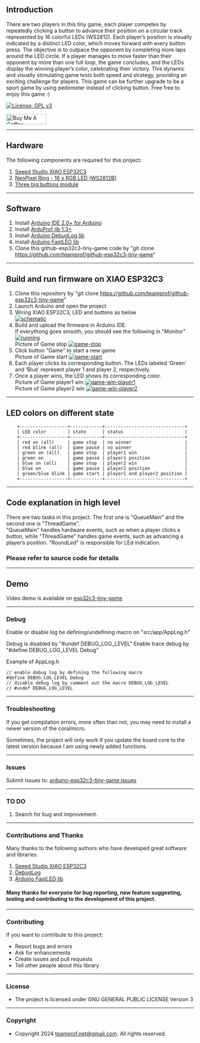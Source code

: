 ## Introduction
There are two players in this tiny game, each player competes by repeatedly clicking a button to advance their position on a circular track represented by 16 colorful LEDs (WS2812). Each player’s position is visually indicated by a distinct LED color, which moves forward with every button press. The objective is to outpace the opponent by completing more laps around the LED circle.
If a player manages to move faster than their opponent by more than one full loop, the game concludes, and the LEDs display the winning player’s color, celebrating their victory. This dynamic and visually stimulating game tests both speed and strategy, providing an exciting challenge for players. This game can be further upgrade to be a sport game by using pedometer instead of clicking button. Free free to enjoy this game :)

[![License: GPL v3](https://img.shields.io/badge/License-GPL_v3-blue.svg)](https://github.com/teamprof/github-esp32c3-tiny-game/blob/main/LICENSE)

<a href="https://www.buymeacoffee.com/teamprof" target="_blank"><img src="https://cdn.buymeacoffee.com/buttons/v2/default-yellow.png" alt="Buy Me A Coffee" style="height: 28px !important;width: 108px !important;" ></a>


---
## Hardware
The following components are required for this project:
1. [Seeed Studio XIAO ESP32C3](https://www.seeedstudio.com/Seeed-XIAO-ESP32C3-p-5431.html)
2. [NeoPixel Ring - 16 x RGB LED (WS2812B)](https://www.adafruit.com/product/1463)
3. [Three big buttons module](https://www.aliexpress.com/item/1005005637908638.html?spm=a2g0o.productlist.main.43.545c4a8fnFXp6i&algo_pvid=662588ed-2e06-4555-a694-3d790b5860e3&algo_exp_id=662588ed-2e06-4555-a694-3d790b5860e3-21&pdp_npi=4%40dis%21HKD%217.20%217.20%21%21%210.92%210.92%21%4021015b7d17251967918484648ebeea%2112000033841134088%21sea%21HK%210%21ABX&curPageLogUid=lfjMxpXyBuAb&utparam-url=scene%3Asearch%7Cquery_from%3A)

---
## Software 
1. Install [Arduino IDE 2.0+ for Arduino](https://www.arduino.cc/en/Main/Software)
2. Install [ArduProf lib 1.3+](https://www.arduino.cc/reference/en/libraries/arduprof/)
3. Install [Arduino DebugLog lib](https://www.arduino.cc/reference/en/libraries/debuglog/)
4. Install [Arduino FastLED lib](https://www.arduino.cc/reference/en/libraries/fastled/)
5. Clone this github-esp32c3-tiny-game code by "git clone https://github.com/teamprof/github-esp32c3-tiny-game"

---


## Build and run firmware on XIAO ESP32C3
1. Clone this repository by "git clone https://github.com/teamprof/github-esp32c3-tiny-game"
2. Launch Arduino and open the project
3. Wiring XIAO ESP32C3, LED and buttons as below  
[![schematic](/doc/image/schematic.png)](https://github.com/teamprof/github-esp32c3-tiny-game/blob/main/doc/image/schematic.png)
4. Build and upload the firmware in Arduino IDE.  
   If everythong goes smooth, you should see the following in "Monitor"
 [![running](/doc/image/run.png)](https://github.com/teamprof/github-esp32c3-tiny-game/blob/main/doc/image/run.png)  
    Picture of Game stop
 [![game-stop](/doc/image/game-stop.png)](https://github.com/teamprof/github-esp32c3-tiny-game/blob/main/doc/image/game-stop.png)  
5. Click button "Game" to start a new game  
   Picture of Game start  [![game-start](/doc/image/game-start.png)](https://github.com/teamprof/github-esp32c3-tiny-game/blob/main/doc/image/game-start.png)  
6. Each player clicks its corresponding button. The LEDs labeled ‘Green’ and ‘Blue’ represent player 1 and player 2, respectively.
7. Once a player wins, the LED shows its corresponding color.   
   Picture of Game player1 win
 [![game-win-player1](/doc/image/game-win-player1.png)](https://github.com/teamprof/github-esp32c3-tiny-game/blob/main/doc/image/game-win-player1.png)  
   Picture of Game player2 win
 [![game-win-player2](/doc/image/game-win-player2.png)](https://github.com/teamprof/github-esp32c3-tiny-game/blob/main/doc/image/game-win-player2.png)  

---

## LED colors on different state
```
    +------------------+------------+------------------------------+
    | LED color        | state      | status                       |
    +------------------+------------+------------------------------+
    | red on (all)     | game stop  | no winner                    |
    | red blink (all)  | game pause | no winner                    |
    | green on (all)   | game stop  | player1 win                  |
    | green on         | game pause | player1 position             |
    | blue on (all)    | game stop  | player2 win                  |
    | blue on          | game pause | player2 position             |
    | green/blue blink | game start | player1 and player2 position |
    +------------------+------------+------------------------------+
```

---

## Code explanation in high level
There are two tasks in this project. The first one is "QueueMain" and the second one is "ThreadGame".  
"QueueMain" handles hardware events, such as when a player clicks a button, while "ThreadGame" handles game events, such as advancing a player’s position. "RoundLed" is responsible for LEd indication.

### Please refer to source code for details

---

## Demo
Video demo is available on [esp32c3-tiny-game](https://youtu.be/DdHr8qefJhs)  


---
### Debug
Enable or disable log be defining/undefining macro on "src/app/AppLog.h"

Debug is disabled by "#undef DEBUG_LOG_LEVEL"
Enable trace debug by "#define DEBUG_LOG_LEVEL Debug"

Example of AppLog.h
```
// enable debug log by defining the following macro
#define DEBUG_LOG_LEVEL Debug
// disable debug log by comment out the macro DEBUG_LOG_LEVEL 
// #undef DEBUG_LOG_LEVEL
```
---
### Troubleshooting
If you get compilation errors, more often than not, you may need to install a newer version of the coralmicro.

Sometimes, the project will only work if you update the board core to the latest version because I am using newly added functions.

---
### Issues
Submit issues to: [arduino-esp32c3-tiny-game issues](https://github.com/teamprof/github-esp32c3-tiny-game/issues) 

---
### TO DO
1. Search for bug and improvement.
---

### Contributions and Thanks
Many thanks to the following authors who have developed great software and libraries.
1. [Seeed Studio XIAO ESP32C3](https://www.seeedstudio.com/Seeed-XIAO-ESP32C3-p-5431.html)
2. [DebugLog](https://github.com/hideakitai/DebugLog)
3. [Arduino FastLED lib](https://www.arduino.cc/reference/en/libraries/fastled/)

#### Many thanks for everyone for bug reporting, new feature suggesting, testing and contributing to the development of this project.
---

### Contributing
If you want to contribute to this project:
- Report bugs and errors
- Ask for enhancements
- Create issues and pull requests
- Tell other people about this library
---

### License
- The project is licensed under GNU GENERAL PUBLIC LICENSE Version 3
---

### Copyright
- Copyright 2024 teamprof.net@gmail.com. All rights reserved.



